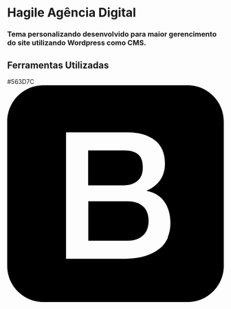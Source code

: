 # Hagile Agência Digital

### Tema personalizando desenvolvido para maior gerencimento do site utilizando Wordpress como CMS.

## Ferramentas Utilizadas
#563D7C
<svg role="img" viewBox="0 0 24 24" xmlns="http://www.w3.org/2000/svg"><title>Bootstrap icon</title><path d="M20 0H4C1.793.006.006 1.793 0 4v16c0 2.2 1.8 4 4 4h16c2.2 0 4-1.8 4-4V4c0-2.2-1.8-4-4-4zm-2.187 16.855c-.2.482-.517.907-.923 1.234-.42.34-.952.62-1.607.82-.654.203-1.432.305-2.333.305H6.518v-14h6.802c1.258 0 2.266.283 3.02.86.76.58 1.138 1.444 1.138 2.61 0 .705-.172 1.31-.518 1.81-.344.497-.84.886-1.48 1.156v.046c.854.18 1.515.585 1.95 1.215s.658 1.426.658 2.387c0 .538-.104 1.05-.3 1.528l.025.027zm-2.776-3.45c-.41-.375-.986-.558-1.73-.558H8.985v4.368h4.334c.74 0 1.32-.192 1.73-.58.41-.385.62-.934.62-1.64-.007-.69-.21-1.224-.62-1.59h-.017zm-.6-2.823c.396-.336.59-.817.59-1.444 0-.704-.175-1.204-.53-1.49-.352-.285-.86-.433-1.528-.433h-4v3.863h4c.583 0 1.08-.17 1.464-.496z"/></svg>
